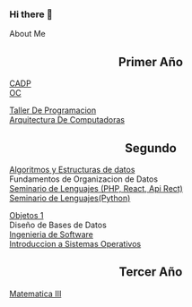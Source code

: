 ### Hi there 👋



About Me

<h2 align="center">Primer Año</h2>

<a href="https://github.com/ImanolAzpiroz/Cadp"> CADP </a> <br>
<a href="https://github.com/ImanolAzpiroz/Organizacion-de-Computadoras" > OC </a> <br>

<a href="https://github.com/ImanolAzpiroz/Taller-De-Programacion" alt="readme-typing-svg"> Taller De Programacion </a> <br> 
<a href="https://github.com/ImanolAzpiroz/Arquitectura-de-Computadoras"> Arquitectura De Computadoras </a> <br>


<h2 align="center">Segundo</h2>
<a href="https://github.com/ImanolAzpiroz/Algoritmos-y-Estructuras-de-Datos"> Algoritmos y Estructuras de datos </a> <br>
<a > Fundamentos de Organizacion de Datos</a> <br>
<a href="https://github.com/ImanolAzpiroz/PhP-React-ApiRest" > Seminario de Lenguajes (PHP, React, Api Rect) </a> <br>
<a href="https://github.com/ImanolAzpiroz/Seminario-Python-"> Seminario de Lenguajes(Python)</a><br>

<a href="https://github.com/ImanolAzpiroz/Objetos-1" > Objetos 1 </a> <br>
<a > Diseño de Bases de Datos </a> <br>
<a href="https://github.com/ImanolAzpiroz/Ing-de-Software-1" > Ingenieria de Software </a> <br>
<a href="https://github.com/ImanolAzpiroz/Intr-de-Sistemas-Operativos"> Introduccion a Sistemas Operativos </a> <br>

<h2 align="center">Tercer Año</h2>

<a href="https://github.com/ImanolAzpiroz/Matematica-3"> Matematica III </a>






<!--
**ImanolAzpiroz/ImanolAzpiroz** is a ✨ _special_ ✨ repository because its `README.md` (this file) appears on your GitHub profile.

Here are some ideas to get you started:

- 🔭 I’m currently working on ...
- 🌱 I’m currently learning ...
- 👯 I’m looking to collaborate on ...
- 🤔 I’m looking for help with ...
- 💬 Ask me about ...
- 📫 How to reach me: ...
- 😄 Pronouns: ...
- ⚡ Fun fact: ...
-->
